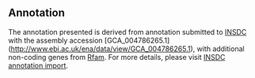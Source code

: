 
Annotation
----------

The annotation presented is derived from annotation submitted to
[INSDC](http://www.insdc.org) with the assembly accession [GCA\_004786265.1]
(http://www.ebi.ac.uk/ena/data/view/GCA_004786265.1),
with additional non-coding genes from
[Rfam](http://rfam.xfam.org/). For more details, please visit [INSDC
annotation import](http://ensemblgenomes.org/info/data/insdc_annotation).
